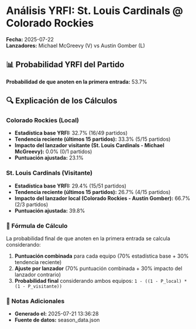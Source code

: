 # Análisis YRFI: St. Louis Cardinals @ Colorado Rockies

**Fecha:** 2025-07-22  
**Lanzadores:** Michael McGreevy (V) vs Austin Gomber (L)

## 📊 Probabilidad YRFI del Partido

**Probabilidad de que anoten en la primera entrada:** 53.7%

## 🔍 Explicación de los Cálculos

### Colorado Rockies (Local)
- **Estadística base YRFI:** 32.7% (16/49 partidos)
- **Tendencia reciente (últimos 15 partidos):** 33.3% (5/15 partidos)
- **Impacto del lanzador visitante (St. Louis Cardinals - Michael McGreevy):** 0.0% (0/1 partidos)
- **Puntuación ajustada:** 23.1%

### St. Louis Cardinals (Visitante)
- **Estadística base YRFI:** 29.4% (15/51 partidos)
- **Tendencia reciente (últimos 15 partidos):** 26.7% (4/15 partidos)
- **Impacto del lanzador local (Colorado Rockies - Austin Gomber):** 66.7% (2/3 partidos)
- **Puntuación ajustada:** 39.8%

### 📝 Fórmula de Cálculo

La probabilidad final de que anoten en la primera entrada se calcula considerando:
1. **Puntuación combinada** para cada equipo (70% estadística base + 30% tendencia reciente)
2. **Ajuste por lanzador** (70% puntuación combinada + 30% impacto del lanzador contrario)
3. **Probabilidad final** considerando ambos equipos: `1 - ((1 - P_local) * (1 - P_visitante))`

### 📌 Notas Adicionales

- **Generado el:** 2025-07-21 13:36:28
- **Fuente de datos:** season_data.json
